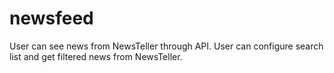 # newsfeed
User can see news from NewsTeller through API. User can configure search list and get filtered news from NewsTeller.
